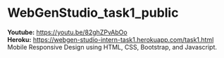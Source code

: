 # WebGenStudio_task1_public

**Youtube:** https://youtu.be/82ghZPvAbOo \
**Heroku:** https://webgen-studio-intern-task1.herokuapp.com/task1.html \
Mobile Responsive Design using HTML, CSS, Bootstrap, and Javascript.
